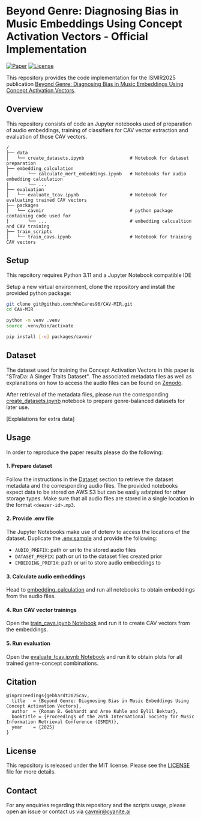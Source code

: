 # Beyond Genre: Diagnosing Bias in Music Embeddings Using Concept Activation Vectors - Official Implementation

[![Paper](https://img.shields.io/badge/paper-ISMIR:<id>-024291)](paper_url)
[![License](https://img.shields.io/badge/license-MIT-blue)](LICENSE)

This repository provides the code implementation for the ISMIR2025 publication [Beyond Genre: Diagnosing Bias in Music Embeddings Using Concept Activation Vectors](paper_url).

## Overview

This repository consists of code an Jupyter notebooks used of preparation of audio embeddings, training of classifiers for CAV vector extraction and evaluation of those CAV vectors.

```
/
├── data
│   └── create_datasets.ipynb                 # Notebook for dataset preparation
├── embedding_calculation
│       └── calculate_mert_embeddings.ipynb   # Notebooks for audio embedding calculation
|       └── ...
├── evaluation
│   └── evaluate_tcav.ipynb                   # Notebook for evaluating trained CAV vectors
├── packages
│   └── cavmir                                # python package containing code used for
|       └── ...                               # embedding calcualtion and CAV training
├── train_scripts
│   └── train_cavs.ipynb                      # Notebook for training CAV vectors

```

## Setup

This repoitory requires Python 3.11 and a Jupyter Notebook compatible IDE

Setup a new virtual environment, clone the repository and install the provided python package:

```bash
git clone git@github.com:WhoCares96/CAV-MIR.git
cd CAV-MIR

python -m venv .venv
source .venv/bin/activate

pip install [-e] packages/cavmir
```

## Dataset

The dataset used for training the Concept Activation Vectors in this paper is "STraDa: A Singer Traits Dataset". The associated metadata files as well as explanations on how to access the audio files can be found on [Zenodo](https://zenodo.org/records/10057434).

After retrieval of the metadata files, please run the corresponding [create_datasets.ipynb](./data/create_datasets.ipynb) notebook to prepare genre-balanced datasets for later use.

[Explalations for extra data]

## Usage

In order to reproduce the paper results please do the following:

#### 1. Prepare dataset

Follow the instructions in the [Dataset](#dataset) section to retrieve the dataset metadata and the corresponding audio files. The provided notebooks expect data to be stored on AWS S3 but can be easily adatpted for other storage types. Make sure that all audio files are stored in a single location in the format `<deezer-id>.mp3`.

#### 2. Provide .env file

The Jupyter Notebooks make use of dotenv to access the locations of the dataset. Duplicate the [.env.sample](.env.sample) and provide the following:

- `AUDIO_PREFIX`: path or uri to the stored audio files
- `DATASET_PREFIX`: path or uri to the dataset files created prior
- `EMBEDDING_PREFIX`: path or uri to store audio embeddings to

#### 3. Calculate audio embeddings

Head to [embedding_calculation](./embedding_calculation) and run all notebooks to obtain embeddings from the audio files.

#### 4. Run CAV vector trainings

Open the [train_cavs.ipynb Notebook](./train_scripts/train_cavs.ipynb) and run it to create CAV vectors from the embeddings.

#### 5. Run evaluation

Open the [evaluate_tcav.ipynb Notebook](./evaluation/evaluate_tcav.ipynb) and run it to obtain plots for all trained genre-concept combinations.

## Citation

```text
@inproceedings{gebhardt2025cav,
  title   = {Beyond Genre: Diagnosing Bias in Music Embeddings Using Concept Activation Vectors},
  author  = {Roman B. Gebhardt and Arne Kuhle and Eylül Bektur},
  booktitle = {Proceedings of the 26th International Society for Music Information Retrieval Conference (ISMIR)},
  year    = {2025}
}
```

## License

This repository is released under the MIT license. Please see the [LICENSE](LICENSE) file for more details.

## Contact

For any enquiries regarding this repository and the scripts usage, please open an issue or contact us via [cavmir@cyanite.ai](mailto:cavmir@cyanite.ai)
